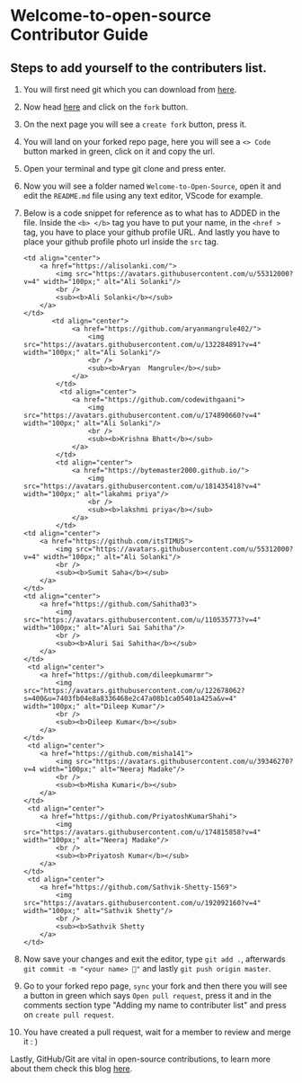 # Welcome-to-open-source Contributor Guide

## Steps to add yourself to the contributers list.

1) You will first need git which you can download from [here](https://git-scm.com/downloads).

2) Now head [here](https://github.com/alisolanki/Welcome-to-Open-Source) and click on the `fork` button.

3) On the next page you will see a `create fork` button, press it.

4) You will land on your forked repo page, here you will see a `<> Code` button marked in green, click on it and copy the url.

5) Open your terminal and type git clone <url you copied> and press enter.

6) Now you will see a folder named `Welcome-to-Open-Source`, open it and edit the `README.md` file using any text editor, VScode for example.

7) Below is a code snippet for reference as to what has to ADDED in the file. Inside the `<b> </b>` tag you have to put your name, in the `<href >` tag, you have to place your github profile URL. And lastly you have to place your github profile photo url inside the `src` tag.

    ```
    <td align="center">
        <a href="https://alisolanki.com/">
            <img src="https://avatars.githubusercontent.com/u/55312000?v=4" width="100px;" alt="Ali Solanki"/>
            <br />
            <sub><b>Ali Solanki</b></sub>
        </a>
    </td>
           <td align="center">
                <a href="https://github.com/aryanmangrule402/">
                    <img src="https://avatars.githubusercontent.com/u/132284891?v=4" width="100px;" alt="Ali Solanki"/>
                    <br />
                    <sub><b>Aryan  Mangrule</b></sub>
                </a> 
            </td>
             <td align="center">
                <a href="https://github.com/codewithgaani">
                    <img src="https://avatars.githubusercontent.com/u/174890660?v=4" width="100px;" alt="Ali Solanki"/>
                    <br />
                    <sub><b>Krishna Bhatt</b></sub>
                </a> 
            </td>
            <td align="center">
                <a href="https://bytemaster2000.github.io/">
                    <img src="https://avatars.githubusercontent.com/u/181435418?v=4" width="100px;" alt="lakahmi priya"/>
                    <br />
                    <sub><b>lakshmi priya</b></sub>
                </a> 
            </td>
    <td align="center">
        <a href="https://github.com/itsTIMUS">
            <img src="https://avatars.githubusercontent.com/u/55312000?v=4" width="100px;" alt="Ali Solanki"/>
            <br />
            <sub><b>Sumit Saha</b></sub>
        </a>
    </td>
    <td align="center">
        <a href="https://github.com/Sahitha03">
            <img src="https://avatars.githubusercontent.com/u/110535773?v=4" width="100px;" alt="Aluri Sai Sahitha"/>
            <br />
            <sub><b>Aluri Sai Sahitha</b></sub>
        </a>
    </td>
     <td align="center">
        <a href="https://github.com/dileepkumarmr">
            <img src="https://avatars.githubusercontent.com/u/122678062?s=400&u=7403fb04e8a8336468e2c47a08b1ca05401a425a&v=4" width="100px;" alt="Dileep Kumar"/>
            <br />
            <sub><b>Dileep Kumar</b></sub>
        </a>
    </td>
     <td align="center">
        <a href="https://github.com/misha141">
            <img src="https://avatars.githubusercontent.com/u/39346270?v=4 width="100px;" alt="Neeraj Madake"/>
            <br />
            <sub><b>Misha Kumari</b></sub>
        </a>
    </td>
     <td align="center">
        <a href="https://github.com/PriyatoshKumarShahi">
            <img src="https://avatars.githubusercontent.com/u/174815858?v=4" width="100px;" alt="Neeraj Madake"/>
            <br />
            <sub><b>Priyatosh Kumar</b></sub>
        </a>
    </td>
     <td align="center">
        <a href="https://github.com/Sathvik-Shetty-1569">
            <img src="https://avatars.githubusercontent.com/u/192092160?v=4" width="100px;" alt="Sathvik Shetty"/>
            <br />
            <sub><b>Sathvik Shetty
        </a>
    </td>
    
    ```

8) Now save your changes and exit the editor, type `git add .`, afterwards `git commit -m "<your name> 🍉"` and lastly `git push origin master`.

9) Go to your forked repo page, `sync` your fork and then there you will see a button in green which says `Open pull request`, press it and in the comments section type "Adding my name to contributer list" and press on `create pull request`.

10) You have created a pull request, wait for a member to review and merge it : )

Lastly, GitHub/Git are vital in open-source contributions, to learn more about them check this blog [here](https://dragon2002.hashnode.dev/git-and-github-must-know-guide#heading-setting-up-github).
